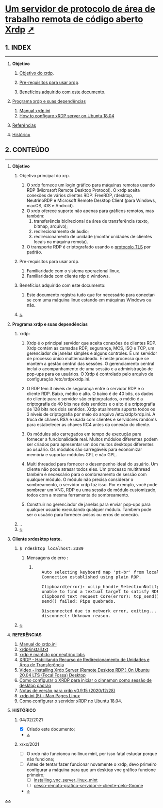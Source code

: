 <span id="topo"><span>
# [Um servidor de protocolo de área de trabalho remota de código aberto Xrdp](http://xrdp.org/) <a href="teoria_xrdp.html" target="_blank" title="Pressione aqui para expandir este documento em nova aba." >  ➚ </a>

## **1. INDEX**

---

   1. **Objetivo**<span id="topo_Objetivo"><span>

      1. [Objetivo do xrdp](#id_objetivo).

      2. [Pre-requisitos para usar xrdp](#id_pre_requisitos).

      3. [Benefícios adquirido com este documento](#id_beneficios).

   2. [Programa xrdp e suas dependências](#id_xdrp)
      1. [Manual xrdp.ini](https://www.systutorials.com/docs/linux/man/5-xrdp.ini/)
      2. [How to configure xRDP server on Ubuntu 18.04](https://serverspace.io/support/help/how-to-configure-xrdp-server-on-ubuntu-18-04/)

   3. [Referências](#id_referencias)
   4. [Histórico](#id_historico)

## **2. CONTEÚDO**

---

   1. **Objetivo**

      1. <span id="id_objetivo"><span>Objetivo principal do xrp.
         1. O xrdp fornece um login gráfico para máquinas remotas usando RDP (Microsoft Remote Desktop Protocol). O xrdp aceita conexões de vários clientes RDP: FreeRDP, rdesktop, NeutrinoRDP e Microsoft Remote Desktop Client (para Windows, macOS, iOS e Android).
         2. O xrdp oferece suporte não apenas para gráficos remotos, mas também:
            1. transferência bidirecional da área de transferência (texto, bitmap, arquivo);
            2. redirecionamento de áudio;
            3. redirecionamento de unidade (montar unidades de clientes locais na máquina remota).
         3. O transporte RDP é criptografado usando o [protocolo TLS](https://pt.wikipedia.org/wiki/Transport_Layer_Security) por padrão.

      2. <span id="id_pre_requisitos"></span>Pre-requisitos para usar xrdp.
         1. Familiaridade com o sistema operacional linux.
         2. Familiaridade com cliente rdp d windows.

      3. <span id="id_beneficios"></span>Benefícios adquirido com este documento:
         1. Este documento registra tudo que for necessário para conectar-se com uma máquina linux estando em máquinas Windows ou não.

      4. [🔝](#topo_Objetivo "Retorna ao topo")

   2. <span id="id_xdrp"></span>**Programa xrdp e suas dependências**

      1. xrdp:
         1. Xrdp é o principal servidor que aceita conexões de clientes RDP. Xrdp contém as camadas RDP, segurança, MCS, ISO e TCP, um gerenciador de janelas simples e alguns controles. É um servidor de processo único multiencadeado. É neste processo que se mantém a gestão central das sessões. O gerenciamento central inclui o acompanhamento de uma sessão e a administração de pop-ups para os usuários. O Xrdp é controlado pelo arquivo de configuração /etc/xrdp/xrdp.ini.

         2. O RDP tem 3 níveis de segurança entre o servidor RDP e o cliente RDP. Baixo, médio e alto. O baixo é de 40 bits, os dados do cliente para o servidor são criptografados, o médio é a criptografia de 40 bits nos dois sentidos e o alto é a criptografia de 128 bits nos dois sentidos. Xrdp atualmente suporta todos os 3 níveis de criptografia por meio do arquivo /etc/xrdp/xrdp.ini. A troca de chaves RSA é usada com clientes e servidores randoms para estabelecer as chaves RC4 antes da conexão do cliente.

         3. Os módulos são carregados em tempo de execução para fornecer a funcionalidade real. Muitos módulos diferentes podem ser criados para apresentar um dos muitos desktops diferentes ao usuário. Os módulos são carregáveis ​​para economizar memória e suportar módulos GPL e não GPL.

         4. Multi threaded para fornecer o desempenho ideal do usuário. Um cliente não pode atrasar todos eles. Um processo multithread também é necessário para o sombreamento de sessão com qualquer módulo. O módulo não precisa considerar o sombreamento, o servidor xrdp faz isso. Por exemplo, você pode sombrear um VNC, RDP ou uma sessão de módulo customizado, todos com a mesma ferramenta de sombreamento.

         5. Construir no gerenciador de janelas para enviar pop-ups para qualquer usuário executando qualquer módulo. Também pode ser o usuário para fornecer avisos ou erros de conexão.
      2. ..
      3. [🔝](#topo_pessoais "Retorna ao topo")

   3. <span id="id_como_executar_client_xrdp"></span>**Cliente xrdesktop teste.**

      1. <pre>$ rdesktop localhost:3389 </pre>
         1. Mensagens de erro :
            1. <pre>

                  Auto selecting keyboard map 'pt-br' from locale
                  Connection established using plain RDP.

                  Clipboard(error): xclip_handle_SelectionNotify(),
                  unable to find a textual target to satisfy RDP
                  clipboard text request Core(error): tcp_send(),
                  send() failed: Pipe quebrado.

                  Disconnected due to network error, exiting...
                  disconnect: Unknown reason.
            </pre>

      2. [🔝](#topo_pessoais "Retorna ao topo")  

   4. <span id=id_referencias></span>**REFERÊNCIAS**
      1. [Manual do xrdp.ini](https://www.systutorials.com/docs/linux/man/5-xrdp.ini/)
      2. [xrdp/install.txt](https://github.com/neutrinolabs/xrdp/blob/devel/install.txt)
      3. [xrdp é mantido por neutrino labs](https://github.com/neutrinolabs )
      4. [XRDP - Habilitando Recurso de Redirecionamento de Unidades e Área de Transferência](https://c-nergy.be/blog/?p=9285)
      5. [Video - installing Xrdp Server (Remote Desktop RDP ) On Ubuntu 20.04 LTS (Focal Fossa) Desktop](https://www.youtube.com/watch?v=fOkQJ2a69PI)
      6. [Como configurar o XRDP para iniciar o cinnamon como sessão de desktop padrão](https://askubuntu.com/questions/135483/how-to-configure-xrdp-to-start-cinnamon-as-default-desktop-session)
      7. [Notas de versão para xrdp v0.9.15 (2020/12/28)](https://github.com/neutrinolabs/xrdp/releases)
      8. [xrdp.ini (5) - Man Pages Linux](/etc/xrdp/xrdp.ini)
      9. [Como configurar o servidor xRDP no Ubuntu 18.04](https://serverspace.io/support/help/how-to-configure-xrdp-server-on-ubuntu-18-04/).

   5. <span id="id_historico"><span>**HISTÓRICO**

      1. 04/02/2021 <!--TODO: HISTÓRICO -->
         - [x] Criado este documento;

         - [🔝](#topo "Retorna ao topo")

      2. x/xx/2021 <!--FIXME: Falta fazer os item abaixo: -->
         - [ ] O xrdp não funcionou no linux mint, por isso fatal estudar porque não funciona;
         - [ ] Antes de tentar fazer funcionar novamente o xrdp, devo primeiro configurar a máquina para que um desktop vnc gráfico funcione primeiro;
           - [ ] [installing_vnc_server_linux_mint](https://linuxhint.com/installing_vnc_server_linux_mint/)
           - [ ] [cesso-remoto-grafico-servidor-e-cliente-pelo-Gnome](https://www.vivaolinux.com.br/dica/Acesso-remoto-grafico-servidor-e-cliente-pelo-Gnome)
         - [🔝](#topo "Retorna ao topo")

[🔝🔝](#topo "Retorna ao topo")
